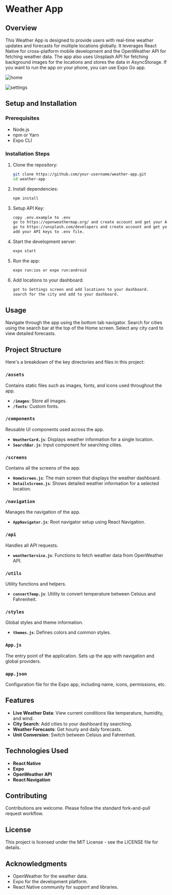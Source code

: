 # Weather App

## Overview

This Weather App is designed to provide users with real-time weather updates and forecasts for multiple locations globally. It leverages React Native for cross-platform mobile development and the OpenWeather API for fetching weather data. The app also uses Unsplash API for fetching background images for the locations and stores the data in AsyncStorage.
If you want to run the app on your phone, you can use Expo Go app.

![home](https://github.com/user-attachments/assets/a2b745d9-46ae-4872-aca4-7eea4c31e864)

![settings](https://github.com/user-attachments/assets/728f4b41-47c9-4d07-b869-b74d85e6719d)

## Setup and Installation

### Prerequisites

- Node.js
- npm or Yarn
- Expo CLI

### Installation Steps

1. Clone the repository:
   ```bash
   git clone https://github.com/your-username/weather-app.git
   cd weather-app
   ```

2. Install dependencies:
   ```bash
   npm install
   ```

3. Setup API Key:
   ```bash
   copy .env.example to .env
   go to https://openweathermap.org/ and create account and get your API key.
   go to https://unsplash.com/developers and create account and get your API key under developer section.
   add your API keys to .env file.
   ```

3. Start the development server:
   ```bash
   expo start
   ```

4. Run the app:
   ```bash
   expo run:ios or expo run:android
   ```

5. Add locations to your dashboard:
   ```bash
   got to Settings screen and add locations to your dashboard.
   search for the city and add to your dashboard.
   ```

## Usage

Navigate through the app using the bottom tab navigator. Search for cities using the search bar at the top of the Home screen. Select any city card to view detailed forecasts.
## Project Structure

Here's a breakdown of the key directories and files in this project:

### `/assets`

Contains static files such as images, fonts, and icons used throughout the app.

- **`/images`**: Store all images.
- **`/fonts`**: Custom fonts.

### `/components`

Reusable UI components used across the app.

- **`WeatherCard.js`**: Displays weather information for a single location.
- **`SearchBar.js`**: Input component for searching cities.

### `/screens`

Contains all the screens of the app.

- **`HomeScreen.js`**: The main screen that displays the weather dashboard.
- **`DetailsScreen.js`**: Shows detailed weather information for a selected location.

### `/navigation`

Manages the navigation of the app.

- **`AppNavigator.js`**: Root navigator setup using React Navigation.

### `/api`

Handles all API requests.

- **`weatherService.js`**: Functions to fetch weather data from OpenWeather API.

### `/utils`

Utility functions and helpers.

- **`convertTemp.js`**: Utility to convert temperature between Celsius and Fahrenheit.

### `/styles`

Global styles and theme information.

- **`themes.js`**: Defines colors and common styles.

### `App.js`

The entry point of the application. Sets up the app with navigation and global providers.

### `app.json`

Configuration file for the Expo app, including name, icons, permissions, etc.

## Features

- **Live Weather Data**: View current conditions like temperature, humidity, and wind.
- **City Search**: Add cities to your dashboard by searching.
- **Weather Forecasts**: Get hourly and daily forecasts.
- **Unit Conversion**: Switch between Celsius and Fahrenheit.

## Technologies Used

- **React Native**
- **Expo**
- **OpenWeather API**
- **React Navigation**

## Contributing

Contributions are welcome. Please follow the standard fork-and-pull request workflow.

## License

This project is licensed under the MIT License - see the LICENSE file for details.

## Acknowledgments

- OpenWeather for the weather data.
- Expo for the development platform.
- React Native community for support and libraries.
